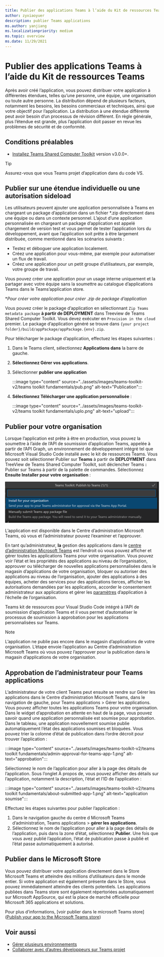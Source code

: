 ```yaml
---
title: Publier des applications Teams à l’aide du Kit de ressources Teams
author: zyxiaoyuer
description: publier Teams applications
ms.author: yanjiang
ms.localizationpriority: medium
ms.topic: overview
ms.date: 11/29/2021
---
```



# <a name="publish-teams-apps-using-teams-toolkit"></a>Publier des applications Teams à l’aide du Kit de ressources Teams

Après avoir créé l’application, vous pouvez distribuer votre application à différentes étendues, telles qu’une personne, une équipe, une organisation ou toute autre personne. La distribution dépend de plusieurs facteurs, notamment les besoins, les besoins commerciaux et techniques, ainsi que votre objectif pour l’application. La distribution à une étendue différente peut avoir besoin d’un processus de révision différent. En règle générale, plus l’étendue est grande, plus l’application doit passer en revue les problèmes de sécurité et de conformité.

## <a name="prerequisite"></a>Conditions préalables

* [Installez Teams Shared Computer Toolkit](https://marketplace.visualstudio.com/items?itemName=TeamsDevApp.ms-teams-vscode-extension) version v3.0.0+.

> [!TIP]
> Assurez-vous que vous Teams projet d’application dans du code VS.

## <a name="publish-to-individual-scope-or-sideload-permission"></a>Publier sur une étendue individuelle ou une autorisation sideload

Les utilisateurs peuvent ajouter une application personnalisée à Teams en chargeant un package d’application dans un fichier *.zip directement dans une équipe ou dans un contexte personnel. L’ajout d’une application personnalisée en chargeant un package d’application est appelé chargement de version test et vous permet de tester l’application lors du développement, avant que l’application soit prête à être largement distribuée, comme mentionné dans les scénarios suivants :

* Testez et déboguer une application localement.
* Créez une application pour vous-même, par exemple pour automatiser un flux de travail.
* Créez une application pour un petit groupe d’utilisateurs, par exemple, votre groupe de travail.

Vous pouvez créer une application pour un usage interne uniquement et la partager avec votre équipe sans la soumettre au catalogue d’applications Teams dans le Teams’application store.

**Pour créer votre application pour créer *.zip de package d’application**

Vous pouvez créer le package d’application en sélectionnant `Zip Teams metadata package` **à partir de DEPLOYMENT** dans Treeview de Teams Shared Computer Toolkit. Vous devez exécuter en `Provision in the cloud` premier. Le package d’application généré se trouve dans `{your project folder}/build/appPackage/appPackage.{env}.zip`.

Pour télécharger le package d’application, effectuez les étapes suivantes :

1. Dans le Teams client, sélectionnez **Applications dans** la barre de gauche.
2. **Sélectionnez Gérer vos applications**.
3. Sélectionner **publier une application**

   :::image type="content" source="../assets/images/teams-toolkit-v2/teams toolkit fundamentals/pub.png" alt-text="Publication":::

4. **Sélectionnez Télécharger une application personnalisée** :

   :::image type="content" source="../assets/images/teams-toolkit-v2/teams toolkit fundamentals/uplo.png" alt-text="upload":::

## <a name="publish-to-your-organization"></a>Publier pour votre organisation 

Lorsque l’application est prête à être en production, vous pouvez la soumettre à l’aide de l’API de soumission d’application Teams, appelée à partir de l’API Graph, un environnement de développement intégré tel que Microsoft Visual Studio Code installé avec le kit de ressources Teams. Vous pouvez soit sélectionner Publier sur **Teams** à partir de **DEPLOYMENT** dans TreeView de Teams Shared Computer Toolkit, soit déclencher Teams **:** Publier sur Teams à partir de la palette de commandes. Sélectionnez **Ensuite Installer pour votre organisation** :

![Installation pour votre organisation](./images/installforyourorganization.png)

L’application est disponible dans  le Centre d’administration Microsoft Teams, où vous et l’administrateur pouvez l’examiner et l’approuver.

En tant qu’administrateur, **la** gestion des applications dans le [centre d’administration Microsoft Teams](https://admin.teams.microsoft.com/policies/manage-apps) est l’endroit où vous pouvez afficher et gérer toutes les applications Teams pour votre organisation. Vous pouvez voir l’état et les propriétés des applications au niveau de l’organisation, approuver ou télécharger de nouvelles applications personnalisées dans le magasin d’applications de votre organisation, bloquer ou autoriser des applications au niveau de l’organisation, ajouter des applications à des équipes, acheter des services pour des applications tierces, afficher les autorisations demandées par les applications, accorder le consentement administrateur aux applications et gérer les [paramètres](https://admin.teams.microsoft.com/policies/manage-apps) d’application à l’échelle de l’organisation.

Teams kit de ressources pour Visual Studio Code intégré à l’API de soumission d’application Teams et il vous permet d’automatiser le processus de soumission à approbation pour les applications personnalisées sur Teams.

> [!NOTE]
> L’application ne publie pas encore dans le magasin d’applications de votre organisation. L’étape envoie l’application au Centre d’administration Microsoft Teams où vous pouvez l’approuver pour la publication dans le magasin d’applications de votre organisation.

## <a name="admin-approval-for-teams-apps"></a>Approbation de l’administrateur pour Teams applications

L’administrateur de votre client Teams peut ensuite se rendre sur Gérer les  applications dans le Centre d’administration Microsoft Teams, dans le navigation de gauche, pour Teams applications > Gérer les applications. Vous pouvez afficher toutes les applications Teams pour votre organisation. Dans le widget d’approbation en attente en haut de la page, vous pouvez savoir quand une application personnalisée est soumise pour approbation.
Dans le tableau, une application nouvellement soumise publie automatiquement l’état des applications soumises et bloquées. Vous pouvez trier la colonne d’état de publication dans l’ordre décroit pour trouver l’application :

 :::image type="content" source="../assets/images/teams-toolkit-v2/teams toolkit fundamentals/admin-approval-for-teams-app-1.png" alt-text="approbation":::

Sélectionnez le nom de l’application pour aller à la page des détails de l’application. Sous l’onglet À propos de, vous pouvez afficher des détails sur l’application, notamment la description, l’état et l’ID de l’application :

 :::image type="content" source="../assets/images/teams-toolkit-v2/teams toolkit fundamentals/about-submitted-app-1.png" alt-text="application soumise":::

Effectuez les étapes suivantes pour publier l’application :

1. Dans le navigation gauche du centre d Microsoft Teams d’administration, Teams applications > **gérer les applications**.
2. Sélectionnez le nom de l’application pour aller à la page des détails de l’application, puis dans la zone d’état, sélectionnez **Publier**.
Une fois que vous avez publié l’application, l’état de publication passe à publié et l’état passe automatiquement à autorisé.

## <a name="publish-to-microsoft-store"></a>Publier dans le Microsoft Store

Vous pouvez distribuer votre application directement dans le Store Microsoft Teams et atteindre des millions d’utilisateurs dans le monde entier. Si votre application est également présente dans le Store, vous pouvez immédiatement atteindre des clients potentiels. Les applications publiées dans Teams store sont également répertoriées automatiquement sur Microsoft AppSource, qui est la place de marché officielle pour Microsoft 365 applications et solutions.

Pour plus d’informations, [voir publier dans le microsoft Teams store]([Publish your app to the Microsoft Teams store](../concepts/deploy-and-publish/appsource/publish.md#publish-your-app-to-the-microsoft-teams-store))

## <a name="see-also"></a>Voir aussi

* [Gérer plusieurs environnements](TeamsFx-multi-env.md)
* [Collaborer avec d’autres développeurs sur Teams projet](TeamsFx-collaboration.md)